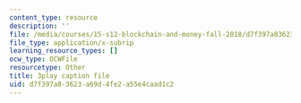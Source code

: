 ```yaml
---
content_type: resource
description: ''
file: /media/courses/15-s12-blockchain-and-money-fall-2018/d7f397a83623a69d4fe2a55e4caad1c2_Ycy0Dy-B1c.srt
file_type: application/x-subrip
learning_resource_types: []
ocw_type: OCWFile
resourcetype: Other
title: 3play caption file
uid: d7f397a8-3623-a69d-4fe2-a55e4caad1c2
---
```


